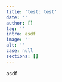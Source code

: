 ```yaml
---
title: 'test: test'
date: ''
author: []
tag: ''
intro: asdf
image: ''
alt: ''
case: null
sections: []
---
```

asdf
